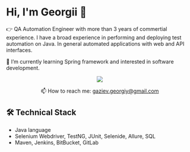 # Hi, I'm Georgii 👋
👉 QA Automation Engineer with more than 3 years of commertial experience. I have a broad experience in performing and deploying test automation on Java.
In general automated applications with web and API interfaces.

🌱 I’m currently learning Spring framework and interested in software development.

<p align='center'>
   <a href="https://www.linkedin.com/in/george-gaziev-0440aa1b0/">
       <img src="https://img.shields.io/badge/linkedin-%230077B5.svg?&style=for-the-badge&logo=linkedin&logoColor=white"/>
   </a>
<p align='center'>
   📫 How to reach me: <a href='mailto:gaziev.georgiy@gmail.com'>gaziev.georgiy@gmail.com</a>
</p>

## 🛠 Technical Stack
*   Java language
*   Selenium Webdriver, TestNG, JUnit, Selenide, Allure, SQL
*   Maven, Jenkins, BitBucket, GitLab
<!--
**GeorgeGaziev/GeorgeGaziev** is a ✨ _special_ ✨ repository because its `README.md` (this file) appears on your GitHub profile.

Here are some ideas to get you started:

- 🔭 I’m currently working on ...
- 🌱 I’m currently learning ...
- 👯 I’m looking to collaborate on ...
- 🤔 I’m looking for help with ...
- 💬 Ask me about ...
- 📫 How to reach me: ...
- 😄 Pronouns: ...
- ⚡ Fun fact: ...
-->
